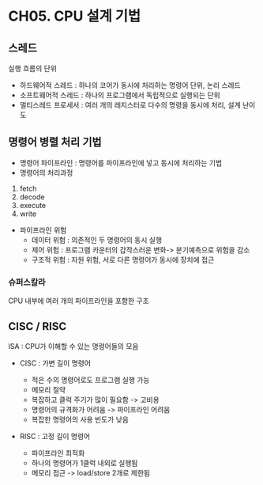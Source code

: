 # CH05. CPU 설계 기법
## 스레드
실행 흐름의 단위
- 하드웨어적 스레드 : 하나의 코어가 동시에 처리하는 명령어 단위, 논리 스레드
- 소프트웨어적 스레드 : 하나의 프로그램에서 독립적으로 실행되는 단위
- 멀티스레드 프로세서 : 여러 개의 레지스터로 다수의 명령을 동시에 처리, 설계 난이도 

## 명령어 병렬 처리 기법
- 명령어 파이프라인 : 명령어를 파이프라인에 넣고 동시에 처리하는 기법
- 명령어의 처리과정
1. fetch
2. decode
3. execute
4. write

- 파이프라인 위험
  - 데이터 위험 : 의존적인 두 명령어의 동시 실행
  - 제어 위험 : 프로그램 카운터의 갑작스러운 변화-> 분기예측으로 위험을 감소
  - 구조적 위험 : 자원 위험, 서로 다른 명령어가 동시에 장치에 접근

### 슈퍼스칼라
CPU 내부에 여러 개의 파이프라인을 포함한 구조

## CISC / RISC
ISA : CPU가 이해할 수 있는 명령어들의 모음
- CISC : 가변 길이 명령어
  - 적은 수의 명령어로도 프로그램 실행 가능
  - 메모리 절약
  - 복잡하고 클럭 주기가 많이 필요함 -> 고비용
  - 명령어의 규격화가 어려움 -> 파이프라인 어려움
  - 복잡한 명령어의 사용 빈도가 낮음

- RISC : 고정 길이 명령어
  - 파이프라인 최적화
  - 하나의 명령어가 1클럭 내외로 실행됨
  - 메모리 접근 -> load/store 2개로 제한됨
  